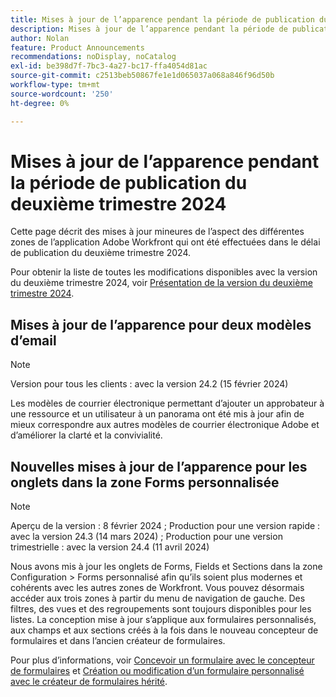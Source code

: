 ```yaml
---
title: Mises à jour de l’apparence pendant la période de publication du deuxième trimestre 2024
description: Mises à jour de l’apparence pendant la période de publication du deuxième trimestre 2024
author: Nolan
feature: Product Announcements
recommendations: noDisplay, noCatalog
exl-id: be398d7f-7bc3-4a27-bc17-ffa4054d81ac
source-git-commit: c2513beb50867fe1e1d065037a068a846f96d50b
workflow-type: tm+mt
source-wordcount: '250'
ht-degree: 0%

---
```


# Mises à jour de l’apparence pendant la période de publication du deuxième trimestre 2024

Cette page décrit des mises à jour mineures de l’aspect des différentes zones de l’application Adobe Workfront qui ont été effectuées dans le délai de publication du deuxième trimestre 2024.

Pour obtenir la liste de toutes les modifications disponibles avec la version du deuxième trimestre 2024, voir [Présentation de la version du deuxième trimestre 2024](/help/quicksilver/product-announcements/product-releases/24-q2-release-activity/24-q2-release-overview.md).

## Mises à jour de l’apparence pour deux modèles d’email

>[!NOTE]
>
>Version pour tous les clients : avec la version 24.2 (15 février 2024)

Les modèles de courrier électronique permettant d’ajouter un approbateur à une ressource et un utilisateur à un panorama ont été mis à jour afin de mieux correspondre aux autres modèles de courrier électronique Adobe et d’améliorer la clarté et la convivialité.

## Nouvelles mises à jour de l’apparence pour les onglets dans la zone Forms personnalisée

>[!NOTE]
>
>Aperçu de la version : 8 février 2024 ; Production pour une version rapide : avec la version 24.3 (14 mars 2024) ; Production pour une version trimestrielle : avec la version 24.4 (11 avril 2024)

Nous avons mis à jour les onglets de Forms, Fields et Sections dans la zone Configuration > Forms personnalisé afin qu’ils soient plus modernes et cohérents avec les autres zones de Workfront. Vous pouvez désormais accéder aux trois zones à partir du menu de navigation de gauche. Des filtres, des vues et des regroupements sont toujours disponibles pour les listes. La conception mise à jour s’applique aux formulaires personnalisés, aux champs et aux sections créés à la fois dans le nouveau concepteur de formulaires et dans l’ancien créateur de formulaires.

Pour plus d’informations, voir [Concevoir un formulaire avec le concepteur de formulaires](/help/quicksilver/administration-and-setup/customize-workfront/create-manage-custom-forms/form-designer/design-a-form/design-a-form.md) et [Création ou modification d’un formulaire personnalisé avec le créateur de formulaires hérité](/help/quicksilver/administration-and-setup/customize-workfront/create-manage-custom-forms/create-or-edit-a-custom-form.md).
